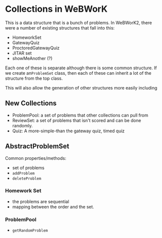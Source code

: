 # Collections in WeBWorK

This is a data structure that is a bunch of problems.  In WeBWorK2, there  were a
number of existing structures that fall into this:

- HomeworkSet
- GatewayQuiz
- ProctoredGatewayQuiz
- JITAR set
- showMeAnother (?)

Each one of these is separate although there is some common structure.
If we create an`ProblemSet` class, then each of these can inherit a
lot of the structure from the top class.

This will also allow the generation of other structures more easily
including

## New Collections

- ProblemPool: a set of problems that other collections can pull from
- ReviewSet: a set of problems that isn't scored and can be done randomly.
- Quiz: A more-simple-than the gateway quiz,  timed quiz

## AbstractProblemSet

Common properties/methods:

- set of problems
- `addProblem`
- `deleteProblem`

### Homework Set

- the problems are sequential
- mapping between the order and the set.

### ProblemPool

- `getRandomProblem`
